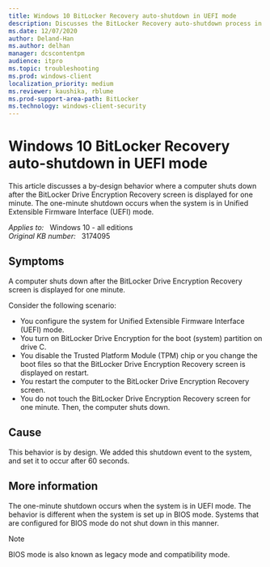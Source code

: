 ```yaml
---
title: Windows 10 BitLocker Recovery auto-shutdown in UEFI mode
description: Discusses the BitLocker Recovery auto-shutdown process in UEFI mode in Windows 10.
ms.date: 12/07/2020
author: Deland-Han
ms.author: delhan
manager: dcscontentpm
audience: itpro
ms.topic: troubleshooting
ms.prod: windows-client
localization_priority: medium
ms.reviewer: kaushika, rblume
ms.prod-support-area-path: BitLocker
ms.technology: windows-client-security
---
```

# Windows 10 BitLocker Recovery auto-shutdown in UEFI mode

This article discusses a by-design behavior where a computer shuts down after the BitLocker Drive Encryption Recovery screen is displayed for one minute. The one-minute shutdown occurs when the system is in Unified Extensible Firmware Interface (UEFI) mode.

_Applies to:_ &nbsp; Windows 10 - all editions  
_Original KB number:_ &nbsp; 3174095

## Symptoms

A computer shuts down after the BitLocker Drive Encryption Recovery screen is displayed for one minute.

Consider the following scenario:

- You configure the system for Unified Extensible Firmware Interface (UEFI) mode.
- You turn on BitLocker Drive Encryption for the boot (system) partition on drive C.
- You disable the Trusted Platform Module (TPM) chip or you change the boot files so that the BitLocker Drive Encryption Recovery screen is displayed on restart.
- You restart the computer to the BitLocker Drive Encryption Recovery screen.
- You do not touch the BitLocker Drive Encryption Recovery screen for one minute. Then, the computer shuts down.

## Cause

This behavior is by design. We added this shutdown event to the system, and set it to occur after 60 seconds.

## More information

The one-minute shutdown occurs when the system is in UEFI mode. The behavior is different when the system is set up in BIOS mode. Systems that are configured for BIOS mode do not shut down in this manner.

> [!NOTE]
> BIOS mode is also known as legacy mode and compatibility mode.
